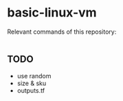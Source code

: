 # basic-linux-vm

Relevant commands of this repository:
```shell

```

## TODO
- use random
- size & sku
- outputs.tf
